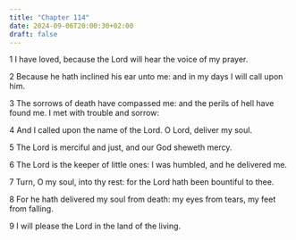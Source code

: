 ```yaml
---
title: "Chapter 114"
date: 2024-09-06T20:00:30+02:00
draft: false
---
```



1 I have loved, because the Lord will hear the voice of my prayer.

2 Because he hath inclined his ear unto me: and in my days I will call upon him.

3 The sorrows of death have compassed me: and the perils of hell have found me. I met with trouble and sorrow:

4 And I called upon the name of the Lord. O Lord, deliver my soul.

5 The Lord is merciful and just, and our God sheweth mercy.

6 The Lord is the keeper of little ones: I was humbled, and he delivered me.

7 Turn, O my soul, into thy rest: for the Lord hath been bountiful to thee.

8 For he hath delivered my soul from death: my eyes from tears, my feet from falling.

9 I will please the Lord in the land of the living.

